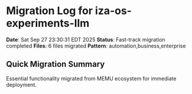 # Migration Log for iza-os-experiments-llm

**Date**: Sat Sep 27 23:30:31 EDT 2025
**Status**: Fast-track migration completed
**Files**:        6 files migrated
**Pattern**: automation,business,enterprise

## Quick Migration Summary
Essential functionality migrated from MEMU ecosystem for immediate deployment.
